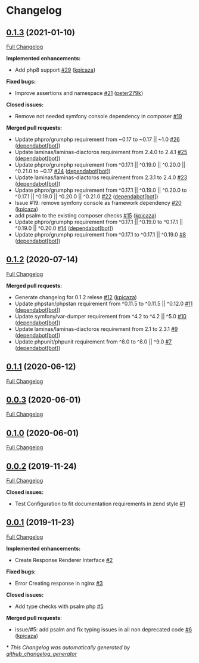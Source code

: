 # Changelog

## [0.1.3](https://github.com/antidot-framework/antidot-framework/tree/0.1.3) (2021-01-10)

[Full Changelog](https://github.com/antidot-framework/antidot-framework/compare/0.1.2...0.1.3)

**Implemented enhancements:**

- Add php8 support [\#29](https://github.com/antidot-framework/antidot-framework/pull/29) ([kpicaza](https://github.com/kpicaza))

**Fixed bugs:**

- Improve assertions and namespace [\#21](https://github.com/antidot-framework/antidot-framework/pull/21) ([peter279k](https://github.com/peter279k))

**Closed issues:**

- Remove not needed symfony console dependency in composer  [\#19](https://github.com/antidot-framework/antidot-framework/issues/19)

**Merged pull requests:**

- Update phpro/grumphp requirement from ~0.17 to ~0.17 || ~1.0 [\#26](https://github.com/antidot-framework/antidot-framework/pull/26) ([dependabot[bot]](https://github.com/apps/dependabot))
- Update laminas/laminas-diactoros requirement from 2.4.0 to 2.4.1 [\#25](https://github.com/antidot-framework/antidot-framework/pull/25) ([dependabot[bot]](https://github.com/apps/dependabot))
- Update phpro/grumphp requirement from ^0.17.1 || ^0.19.0 || ^0.20.0 || ^0.21.0 to ~0.17 [\#24](https://github.com/antidot-framework/antidot-framework/pull/24) ([dependabot[bot]](https://github.com/apps/dependabot))
- Update laminas/laminas-diactoros requirement from 2.3.1 to 2.4.0 [\#23](https://github.com/antidot-framework/antidot-framework/pull/23) ([dependabot[bot]](https://github.com/apps/dependabot))
- Update phpro/grumphp requirement from ^0.17.1 || ^0.19.0 || ^0.20.0 to ^0.17.1 || ^0.19.0 || ^0.20.0 || ^0.21.0 [\#22](https://github.com/antidot-framework/antidot-framework/pull/22) ([dependabot[bot]](https://github.com/apps/dependabot))
- Issue \#19: remove symfony console as framework dependency [\#20](https://github.com/antidot-framework/antidot-framework/pull/20) ([kpicaza](https://github.com/kpicaza))
- add psalm to the existing composer checks [\#15](https://github.com/antidot-framework/antidot-framework/pull/15) ([kpicaza](https://github.com/kpicaza))
- Update phpro/grumphp requirement from ^0.17.1 || ^0.19.0 to ^0.17.1 || ^0.19.0 || ^0.20.0 [\#14](https://github.com/antidot-framework/antidot-framework/pull/14) ([dependabot[bot]](https://github.com/apps/dependabot))
- Update phpro/grumphp requirement from ^0.17.1 to ^0.17.1 || ^0.19.0 [\#8](https://github.com/antidot-framework/antidot-framework/pull/8) ([dependabot[bot]](https://github.com/apps/dependabot))

## [0.1.2](https://github.com/antidot-framework/antidot-framework/tree/0.1.2) (2020-07-14)

[Full Changelog](https://github.com/antidot-framework/antidot-framework/compare/0.1.1...0.1.2)

**Merged pull requests:**

- Generate changelog for 0.1.2 relese [\#12](https://github.com/antidot-framework/antidot-framework/pull/12) ([kpicaza](https://github.com/kpicaza))
- Update phpstan/phpstan requirement from ^0.11.5 to ^0.11.5 || ^0.12.0 [\#11](https://github.com/antidot-framework/antidot-framework/pull/11) ([dependabot[bot]](https://github.com/apps/dependabot))
- Update symfony/var-dumper requirement from ^4.2 to ^4.2 || ^5.0 [\#10](https://github.com/antidot-framework/antidot-framework/pull/10) ([dependabot[bot]](https://github.com/apps/dependabot))
- Update laminas/laminas-diactoros requirement from 2.1 to 2.3.1 [\#9](https://github.com/antidot-framework/antidot-framework/pull/9) ([dependabot[bot]](https://github.com/apps/dependabot))
- Update phpunit/phpunit requirement from ^8.0 to ^8.0 || ^9.0 [\#7](https://github.com/antidot-framework/antidot-framework/pull/7) ([dependabot[bot]](https://github.com/apps/dependabot))

## [0.1.1](https://github.com/antidot-framework/antidot-framework/tree/0.1.1) (2020-06-12)

[Full Changelog](https://github.com/antidot-framework/antidot-framework/compare/0.0.3...0.1.1)

## [0.0.3](https://github.com/antidot-framework/antidot-framework/tree/0.0.3) (2020-06-01)

[Full Changelog](https://github.com/antidot-framework/antidot-framework/compare/0.1.0...0.0.3)

## [0.1.0](https://github.com/antidot-framework/antidot-framework/tree/0.1.0) (2020-06-01)

[Full Changelog](https://github.com/antidot-framework/antidot-framework/compare/0.0.2...0.1.0)

## [0.0.2](https://github.com/antidot-framework/antidot-framework/tree/0.0.2) (2019-11-24)

[Full Changelog](https://github.com/antidot-framework/antidot-framework/compare/0.0.1...0.0.2)

**Closed issues:**

- Test Configuration to fit documentation requirements in zend style [\#1](https://github.com/antidot-framework/antidot-framework/issues/1)

## [0.0.1](https://github.com/antidot-framework/antidot-framework/tree/0.0.1) (2019-11-23)

[Full Changelog](https://github.com/antidot-framework/antidot-framework/compare/7c775f2b1a63a7cb9c00909622b2eb71931ff54b...0.0.1)

**Implemented enhancements:**

- Create Response Renderer Interface [\#2](https://github.com/antidot-framework/antidot-framework/issues/2)

**Fixed bugs:**

- Error Creating response in nginx [\#3](https://github.com/antidot-framework/antidot-framework/issues/3)

**Closed issues:**

- Add type checks with psalm php [\#5](https://github.com/antidot-framework/antidot-framework/issues/5)

**Merged pull requests:**

- issue/\#5: add psalm and fix typing issues in all non deprecated code [\#6](https://github.com/antidot-framework/antidot-framework/pull/6) ([kpicaza](https://github.com/kpicaza))



\* *This Changelog was automatically generated by [github_changelog_generator](https://github.com/github-changelog-generator/github-changelog-generator)*
